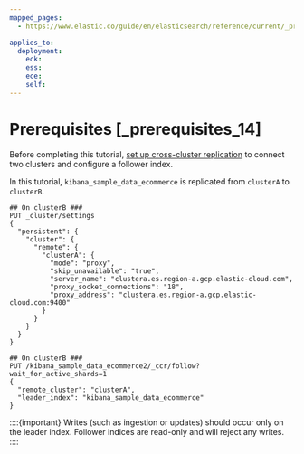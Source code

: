 ```yaml
---
mapped_pages:
  - https://www.elastic.co/guide/en/elasticsearch/reference/current/_prerequisites_14.html

applies_to:
  deployment:
    eck: 
    ess: 
    ece: 
    self: 
---
```


# Prerequisites [_prerequisites_14]

Before completing this tutorial, [set up cross-cluster replication](set-up-cross-cluster-replication.md) to connect two clusters and configure a follower index.

In this tutorial, `kibana_sample_data_ecommerce` is replicated from `clusterA` to `clusterB`.

```console
## On clusterB ###
PUT _cluster/settings
{
  "persistent": {
    "cluster": {
      "remote": {
        "clusterA": {
          "mode": "proxy",
          "skip_unavailable": "true",
          "server_name": "clustera.es.region-a.gcp.elastic-cloud.com",
          "proxy_socket_connections": "18",
          "proxy_address": "clustera.es.region-a.gcp.elastic-cloud.com:9400"
        }
      }
    }
  }
}
```

```console
## On clusterB ###
PUT /kibana_sample_data_ecommerce2/_ccr/follow?wait_for_active_shards=1
{
  "remote_cluster": "clusterA",
  "leader_index": "kibana_sample_data_ecommerce"
}
```

::::{important} 
Writes (such as ingestion or updates) should occur only on the leader index. Follower indices are read-only and will reject any writes.
::::


